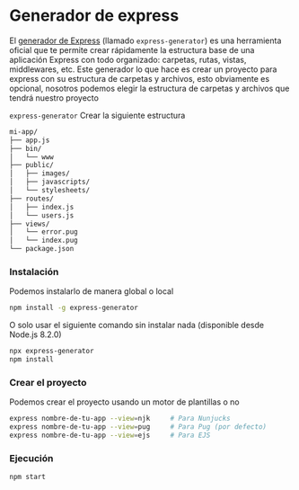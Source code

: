 # **Generador de express**

El [generador de Express](https://expressjs.com/en/starter/generator.html) (llamado `express-generator`) es una herramienta oficial que te permite crear rápidamente la estructura base de una aplicación Express con todo organizado: carpetas, rutas, vistas, middlewares, etc.
Este generador lo que hace es crear un proyecto para express con su estructura de carpetas y archivos, esto obviamente es opcional, nosotros podemos elegir la estructura de carpetas y archivos que tendrá nuestro proyecto

`express-generator` Crear la siguiente estructura

```bash
mi-app/
├── app.js
├── bin/
│   └── www
├── public/
│   ├── images/
│   ├── javascripts/
│   └── stylesheets/
├── routes/
│   ├── index.js
│   └── users.js
├── views/
│   └── error.pug
│   └── index.pug
└── package.json
```


### Instalación

Podemos instalarlo de manera global o local
```bash
npm install -g express-generator
```

O solo usar el siguiente comando sin instalar nada (disponible desde Node.js 8.2.0)
```bash
npx express-generator
npm install
```


### Crear el proyecto

Podemos crear el proyecto usando un motor de plantillas o no

```bash
express nombre-de-tu-app --view=njk     # Para Nunjucks
express nombre-de-tu-app --view=pug     # Para Pug (por defecto)
express nombre-de-tu-app --view=ejs     # Para EJS
```


### Ejecución

```bash
npm start
```


